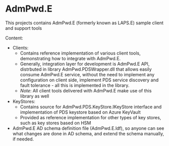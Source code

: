 # AdmPwd.E
This projects contains AdmPwd.E (formerly known as LAPS.E) sample client and support tools

Content:
- Clients:
  - Contains reference implementation of various client tools, demonstrating  how to integrate with AdmPwd.E.
  - Generally, integration layer for development is AdmPwd.E API, distrbuted in library AdmPwd.PDSWrapper.dll that allows easily consume AdmPwd.E service, without the need to implement any configuration on client side, implement PDS service discovery and fault tolerance - all this is implemented in the library.
  - _Note_: All client tools delivered with AdmPwd.E make use of this library as well
- KeyStores:
  - Contains source for AdmPwd.PDS.KeyStore.IKeyStore interface and implementation of PDS keystore based on Azure KeyVault
  - Provided as reference implementation for other types of key stores, such as key stores based on HSM
- AdmPwd.E AD schema definition file (AdmPwd.E.ldf), so anyone can see what changes are done in AD schema, and extend the schema manually, if needed.
